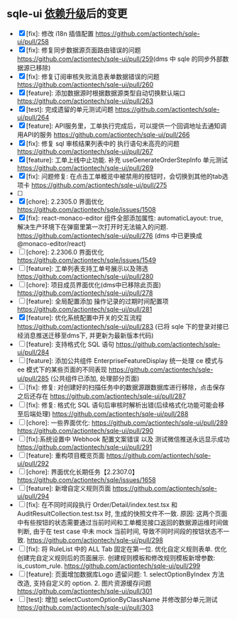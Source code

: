 # <small>sqle-ui [依赖升级](https://github.com/actiontech/sqle-ui/pull/257)后的变更</small>

* [x] [fix]: 修改 i18n 插值配置 <https://github.com/actiontech/sqle-ui/pull/258>  
* [x] [fix]: 修复同步数据源页面路由错误的问题 <https://github.com/actiontech/sqle-ui/pull/259>(dms 中 sqle 的同步外部数据源已移除)
* [x] [fix]: 修复订阅审核失败消息表单数据错误的问题 <https://github.com/actiontech/sqle-ui/pull/260>
* [x] [feature]: 添加数据源时根据数据源类型自动切换默认端口 <https://github.com/actiontech/sqle-ui/pull/263>
* [x] [test]: 完成遗留的单元测试问题 <https://github.com/actiontech/sqle-ui/pull/264>
* [x] [feature]: API服务里，工单执行完成后，可以提供一个回调地址去通知调用API的服务 <https://github.com/actiontech/sqle-ui/pull/266>
* [x] [fix]: 修复 sql 审核结果列表中的 执行语句未高亮的问题 <https://github.com/actiontech/sqle-ui/pull/267>
* [x] [feature]: 工单上线中止功能. 补充 useGenerateOrderStepInfo 单元测试 <https://github.com/actiontech/sqle-ui/pull/269>
* [x] [fix]: 问题修复: 在点击工单概览中被禁用的按钮时，会切换到其他的tab选项卡  <https://github.com/actiontech/sqle-ui/pull/275>
* [ ]
* [x] [chore]: 2.2305.0 界面优化 <https://github.com/actiontech/sqle/issues/1508>
* [x] [fix]: react-monaco-editor 组件全部添加属性:  automaticLayout: true, 解决生产环境下在弹窗里第一次打开时无法输入的问题. <https://github.com/actiontech/sqle-ui/pull/276> (dms 中已更换成 @monaco-editor/react)
* [ ] [chore]: 2.2306.0 界面优化 <https://github.com/actiontech/sqle/issues/1549>
* [ ] [feature]: 工单列表支持工单号展示以及筛选 <https://github.com/actiontech/sqle-ui/pull/280>
* [ ] [chore]: 项目成员界面优化(dms中已移除此页面) <https://github.com/actiontech/sqle-ui/pull/278>
* [ ] [feature]: 全局配置添加 操作记录的过期时间配置项 <https://github.com/actiontech/sqle-ui/pull/281>
* [x] [feature]: 优化系统配置中开关的交互流程 <https://github.com/actiontech/sqle-ui/pull/283> (已将 sqle 下的登录对接已经消息推送迁移至dms下, 并更新为最新版本代码)
* [ ] [feature]: 支持格式化 SQL 语句 <https://github.com/actiontech/sqle-ui/pull/284>
* [ ] [feature]: 添加公共组件 EnterpriseFeatureDisplay 统一处理 ce 模式与 ee 模式下的某些页面的不同表现 <https://github.com/actiontech/sqle-ui/pull/285> (公共组件已添加, 处理部分页面)
* [ ] [fix]: 修复: 对创建好的扫描任务中的数据源跟数据库进行移除，点击保存之后还存在 <https://github.com/actiontech/sqle-ui/pull/287>
* [ ] [fix]: 修复: 格式化 SQL 语句后审核时解析出错(后续格式化功能可能会移至后端处理) <https://github.com/actiontech/sqle-ui/pull/288>
* [ ] [chore]: 一些界面优化:  <https://github.com/actiontech/sqle-ui/pull/289>  <https://github.com/actiontech/sqle-ui/pull/290>
* [ ] [fix]:系统设置中 Webhook 配置文案错误 以及 测试微信推送永远显示成功  <https://github.com/actiontech/sqle-ui/pull/291>
* [ ] [feature]: 重构项目概览页面 <https://github.com/actiontech/sqle-ui/pull/292>
* [ ] [chore]: 界面优化长期任务【2.2307.0】 <https://github.com/actiontech/sqle/issues/1658>
* [ ] [feature]: 新增自定义规则页面 <https://github.com/actiontech/sqle-ui/pull/294>
* [ ] [fix]: 在不同时间段执行 Order/Detail/index.test.tsx 和  AuditResultCollection.test.tsx 时, 生成的快照文件不一致. 原因: 这两个页面中有些按钮的状态需要通过当前时间和工单概览接口返回的数据源运维时间做判断, 由于在 test case 中未 mock 当前时间, 导致不同时间段的按钮状态不一致. <https://github.com/actiontech/sqle-ui/pull/298>
* [ ] [fix]: 将 RuleList 中的 ALL Tab 固定在第一位. 优化自定义规则表单. 优化创建完自定义规则后的页面展示. 创建规则模板和修改规则模板新增参数: is_custom_rule. <https://github.com/actiontech/sqle-ui/pull/299>
* [ ] [feature]: 页面增加数据库Logo 遗留问题: 1. selectOptionByIndex 方法改造, 支持自定义的 option. 2. 图片资源缓存问题 <https://github.com/actiontech/sqle-ui/pull/301>
* [ ] [test]: 增加 selectCustomOptionByClassName 并修改部分单元测试 <https://github.com/actiontech/sqle-ui/pull/303>
